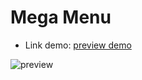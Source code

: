 # Mega Menu

-   Link demo: [preview demo](https://banhcanh0509.github.io/mega_menu-01)

![preview](./preview.gif)

